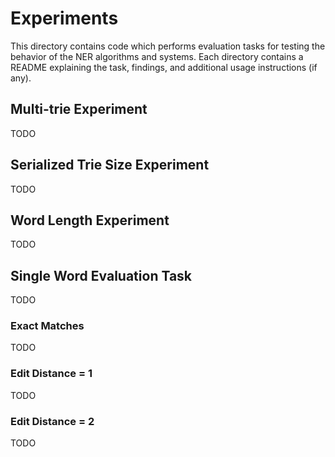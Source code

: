 # Experiments

This directory contains code which performs evaluation tasks for testing the behavior of the NER algorithms and systems. Each directory contains a README explaining the task, findings, and additional usage instructions (if any).

## Multi-trie Experiment

TODO

## Serialized Trie Size Experiment

TODO

## Word Length Experiment

TODO

## Single Word Evaluation Task

TODO

### Exact Matches

TODO

### Edit Distance = 1

TODO

### Edit Distance = 2

TODO
